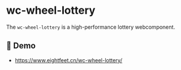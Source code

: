 # wc-wheel-lottery

The `wc-wheel-lottery` is a high-performance lottery webcomponent.


## 🎡 Demo 

- https://www.eightfeet.cn/wc-wheel-lottery/